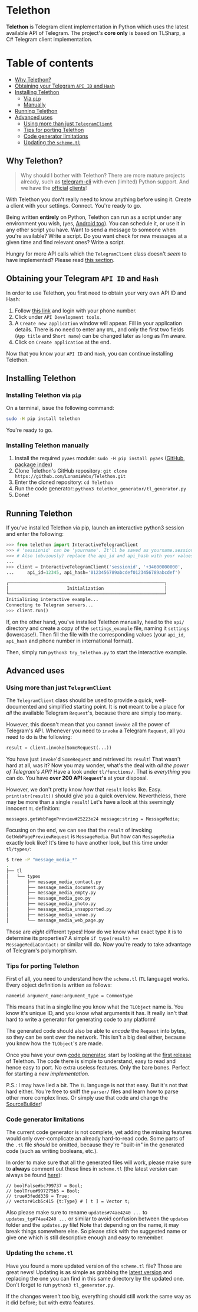 # Telethon
**Telethon** is Telegram client implementation in Python which uses the latest available API of Telegram.
The project's **core only** is based on TLSharp, a C# Telegram client implementation.

# Table of contents
- [Why Telethon?](#why-telethon)
- [Obtaining your Telegram `API ID` and `Hash`](#obtaining-your-telegram-api-id-and-hash)
- [Installing Telethon](#installing-telethon)
  - [Via `pip`](#installing-telethon-via-pip)
  - [Manually](#installing-telethon-manually)
- [Running Telethon](#running-telethon)
- [Advanced uses](#advanced-uses)
  - [Using more than just `TelegramClient`](#using-more-than-just-telegramclient)
  - [Tips for porting Telethon](#tips-for-porting-telethon)
  - [Code generator limitations](#code-generator-limitations)
  - [Updating the `scheme.tl`](#updating-the-schemetl)

## Why Telethon?
> Why should I bother with Telethon? There are more mature projects already, such as
> [telegram-cli](https://github.com/vysheng/tg) with even (limited) Python support. And we have the
> [official](https://github.com/telegramdesktop/tdesktop) [clients](https://github.com/DrKLO/Telegram)!

With Telethon you don't really need to know anything before using it. Create a client with your settings.
Connect. You're ready to go.

Being written **entirely** on Python, Telethon can run as a script under any environment you wish, (yes,
[Android too](https://f-droid.org/repository/browse/?fdfilter=termux&fdid=com.termux)). You can schedule it,
or use it in any other script you have. Want to send a message to someone when you're available? Write a script.
Do you want check for new messages at a given time and find relevant ones? Write a script.

Hungry for more API calls which the `TelegramClient` class doesn't _seem_ to have implemented?
Please read [this section](#using-more-than-just-telegramclient).

## Obtaining your Telegram `API ID` and `Hash`
In order to use Telethon, you first need to obtain your very own API ID and Hash:
1. Follow [this link](https://my.telegram.org) and login with your phone number.
2. Click under `API Development tools`.
3. A `Create new application` window will appear. Fill in your application details.
There is no need to enter any `URL`, and only the first two fields (`App title` and `Short name`)
can be changed later as long as I'm aware.
4. Click on `Create application` at the end.

Now that you know your `API ID` and `Hash`, you can continue installing Telethon.

## Installing Telethon
### Installing Telethon via `pip`
On a terminal, issue the following command:
```sh
sudo -H pip install telethon
```

You're ready to go.

### Installing Telethon manually
1. Install the required `pyaes` module: `sudo -H pip install pyaes`
   ([GitHub](https://github.com/ricmoo/pyaes), [package index](https://pypi.python.org/pypi/pyaes))
2. Clone Telethon's GitHub repository: `git clone https://github.com/LonamiWebs/Telethon.git`
3. Enter the cloned repository: `cd Telethon`
4. Run the code generator: `python3 telethon_generator/tl_generator.py`
5. Done!

## Running Telethon
If you've installed Telethon via pip, launch an interactive python3 session and enter the following:
```python
>>> from telethon import InteractiveTelegramClient
>>> # 'sessionid' can be 'yourname'. It'll be saved as yourname.session
>>> # Also (obviously) replace the api_id and api_hash with your values
...
>>> client = InteractiveTelegramClient('sessionid', '+34600000000',
...     api_id=12345, api_hash='0123456789abcdef0123456789abcdef')

┌───────────────────────────────────────────────────────────┐
│                      Initialization                       │
└───────────────────────────────────────────────────────────┘
Initializing interactive example...
Connecting to Telegram servers...
>>> client.run()
```


If, on the other hand, you've installed Telethon manually, head to the `api/` directory and create a
copy of the `settings_example` file, naming it `settings` (lowercase!). Then fill the file with the
corresponding values (your `api_id`, `api_hash` and phone number in international format).

Then, simply run `python3 try_telethon.py` to start the interactive example.

## Advanced uses
### Using more than just `TelegramClient`
The `TelegramClient` class should be used to provide a quick, well-documented and simplified starting point.
It is **not** meant to be a place for _all_ the available Telegram `Request`'s, because there are simply too many.

However, this doesn't mean that you cannot `invoke` all the power of Telegram's API. Whenever you need to `invoke`
a Telegram `Request`, all you need to do is the following:
```python
result = client.invoke(SomeRequest(...))
```

You have just `invoke`'d `SomeRequest` and retrieved its `result`! That wasn't hard at all, was it? Now you may wonder,
what's the deal with _all the power of Telegram's API_? Have a look under `tl/functions/`.
That is _everything_ you can do. You have **over 200 API `Request`'s** at your disposal.

However, we don't pretty know _how_ that `result` looks like. Easy. `print(str(result))` should give you a quick overview.
Nevertheless, there may be more than a single `result`! Let's have a look at this seemingly innocent `TL` definition:

`messages.getWebPagePreview#25223e24 message:string = MessageMedia;`

Focusing on the end, we can see that the `result` of invoking `GetWebPagePreviewRequest` is `MessageMedia`. But how
can `MessageMedia` exactly look like? It's time to have another look, but this time under `tl/types/`:
```sh
$ tree -P "message_media_*"
.
├── tl
│   └── types
│       ├── message_media_contact.py
│       ├── message_media_document.py
│       ├── message_media_empty.py
│       ├── message_media_geo.py
│       ├── message_media_photo.py
│       ├── message_media_unsupported.py
│       ├── message_media_venue.py
│       └── message_media_web_page.py
```
Those are _eight_ different types! How do we know what exact type it is to determine its properties? A simple
`if type(result) == MessageMediaContact:` or similar will do. Now you're ready to take advantage of Telegram's polymorphism.

### Tips for porting Telethon
First of all, you need to understand how the `scheme.tl` (`TL` language) works. Every object definition is written as follows:

`name#id argument_name:argument_type = CommonType`

This means that in a single line you know what the `TLObject` name is. You know it's unique ID,
and you know what arguments it has. It really isn't that hard to write a generator for generating code to any platform!

The generated code should also be able to _encode_ the `Request` into bytes, so they can be sent over the network.
This isn't a big deal either, because you know how the `TLObject`'s are made.

Once you have your own [code generator](tl_generator.py), start by looking at the
[first release](https://github.com/LonamiWebs/Telethon/releases/tag/v0.1) of Telethon.
The code there is simple to understand, easy to read and hence easy to port. No extra useless features.
Only the bare bones. Perfect for starting a _new implementation_.

P.S.: I may have lied a bit. The `TL` language is not that easy. But it's not that hard either.
You're free to sniff the `parser/` files and learn how to parse other more complex lines.
Or simply use that code and change the [SourceBuilder](parser/source_builder.py)!

### Code generator limitations
The current code generator is not complete, yet adding the missing features would only over-complicate an already hard-to-read code.
Some parts of the `.tl` file _should_ be omitted, because they're "built-in" in the generated code (such as writing booleans, etc.).

In order to make sure that all the generated files will work, please make sure to **always** comment out these lines in `scheme.tl`
(the latest version can always be found
[here](https://github.com/telegramdesktop/tdesktop/blob/master/Telegram/SourceFiles/mtproto/scheme.tl)):

```tl
// boolFalse#bc799737 = Bool;
// boolTrue#997275b5 = Bool;
// true#3fedd339 = True;
// vector#1cb5c415 {t:Type} # [ t ] = Vector t;
```

Also please make sure to rename `updates#74ae4240 ...` to `updates_tg#74ae4240 ...` or similar to avoid confusion between
the `updates` folder and the `updates.py` file! Note that depending on the name, it may break things somewhere else. So
please stick with the suggested name or give one which is still descriptive enough and easy to remember.

### Updating the `scheme.tl`
Have you found a more updated version of the `scheme.tl` file? Those are great news! Updating is as simple as grabbing the
[latest version](https://github.com/telegramdesktop/tdesktop/blob/master/Telegram/SourceFiles/mtproto/scheme.tl) and
replacing the one you can find in this same directory by the updated one. Don't forget to run `python3 tl_generator.py`.

If the changes weren't too big, everything should still work the same way as it did before; but with extra features.
